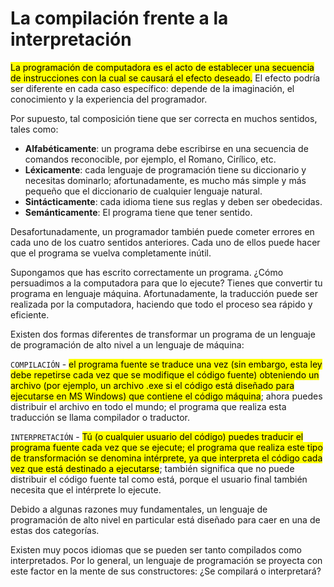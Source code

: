 # La compilación frente a la interpretación

<mark>La programación de computadora es el acto de establecer una secuencia de instrucciones con la cual se causará el efecto deseado.</mark> El efecto podría ser diferente en cada caso específico: depende de la imaginación, el conocimiento y la experiencia del programador.

Por supuesto, tal composición tiene que ser correcta en muchos sentidos, tales como:

- **Alfabéticamente**: un programa debe escribirse en una secuencia de comandos reconocible, por ejemplo, el Romano, Cirílico, etc.
- **Léxicamente**: cada lenguaje de programación tiene su diccionario y necesitas dominarlo; afortunadamente, es mucho más simple y más pequeño que el diccionario de cualquier lenguaje natural.
- **Sintácticamente**: cada idioma tiene sus reglas y deben ser obedecidas.
- **Semánticamente**: El programa tiene que tener sentido.

Desafortunadamente, un programador también puede cometer errores en cada uno de los cuatro sentidos anteriores. Cada uno de ellos puede hacer que el programa se vuelva completamente inútil.

Supongamos que has escrito correctamente un programa. ¿Cómo persuadimos a la computadora para que lo ejecute? Tienes que convertir tu programa en lenguaje máquina. Afortunadamente, la traducción puede ser realizada por la computadora, haciendo que todo el proceso sea rápido y eficiente.

Existen dos formas diferentes de transformar un programa de un lenguaje de programación de alto nivel a un lenguaje de máquina:

`COMPILACIÓN` - <mark>el programa fuente se traduce una vez (sin embargo, esta ley debe repetirse cada vez que se modifique el código fuente) obteniendo un archivo (por ejemplo, un archivo .exe si el código está diseñado para ejecutarse en MS Windows) que contiene el código máquina</mark>; ahora puedes distribuir el archivo en todo el mundo; el programa que realiza esta traducción se llama compilador o traductor.

`INTERPRETACIÓN` - <mark>Tú (o cualquier usuario del código) puedes traducir el programa fuente cada vez que se ejecute; el programa que realiza este tipo de transformación se denomina intérprete, ya que interpreta el código cada vez que está destinado a ejecutarse</mark>; también significa que no puede distribuir el código fuente tal como está, porque el usuario final también necesita que el intérprete lo ejecute.

Debido a algunas razones muy fundamentales, un lenguaje de programación de alto nivel en particular está diseñado para caer en una de estas dos categorías.

Existen muy pocos idiomas que se pueden ser tanto compilados como interpretados. Por lo general, un lenguaje de programación se proyecta con este factor en la mente de sus constructores: ¿Se compilará o interpretará?